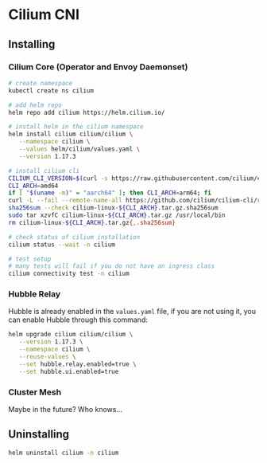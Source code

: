 # Cilium CNI

## Installing

### Cilium Core (Operator and Envoy Daemonset)

```bash
# create namespace
kubectl create ns cilium

# add helm repo
helm repo add cilium https://helm.cilium.io/

# install helm in the cilium namespace
helm install cilium cilium/cilium \
   --namespace cilium \
   --values helm/cilium/values.yaml \
   --version 1.17.3

# install cilium cli
CILIUM_CLI_VERSION=$(curl -s https://raw.githubusercontent.com/cilium/cilium-cli/main/stable.txt)
CLI_ARCH=amd64
if [ "$(uname -m)" = "aarch64" ]; then CLI_ARCH=arm64; fi
curl -L --fail --remote-name-all https://github.com/cilium/cilium-cli/releases/download/${CILIUM_CLI_VERSION}/cilium-linux-${CLI_ARCH}.tar.gz{,.sha256sum}
sha256sum --check cilium-linux-${CLI_ARCH}.tar.gz.sha256sum
sudo tar xzvfC cilium-linux-${CLI_ARCH}.tar.gz /usr/local/bin
rm cilium-linux-${CLI_ARCH}.tar.gz{,.sha256sum}

# check status of cilium installation
cilium status --wait -n cilium

# test setup
# many tests will fail if you do not have an ingress class
cilium connectivity test -n cilium
```

### Hubble Relay

Hubble is already enabled in the `values.yaml` file, if you are not using it,
you can enable Hubble through this command:

```bash
helm upgrade cilium cilium/cilium \
   --version 1.17.3 \
   --namespace cilium \
   --reuse-values \
   --set hubble.relay.enabled=true \
   --set hubble.ui.enabled=true
```

### Cluster Mesh

Maybe in the future? Who knows...

## Uninstalling

```bash
helm uninstall cilium -n cilium
```